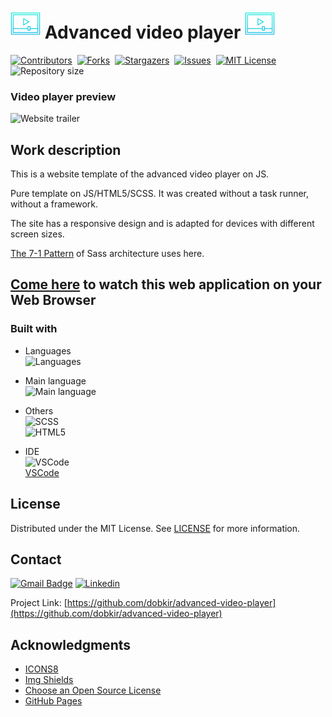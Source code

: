 # ![Video player icon](/assets/img/icons8-video-player-48.png) Advanced video player ![Video player icon](/assets/img/icons8-video-player-48.png)

[![Contributors][contributors-shield]][contributors-url]&nbsp;
[![Forks][forks-shield]][forks-url]&nbsp;
[![Stargazers][stars-shield]][stars-url]&nbsp;
[![Issues][issues-shield]][issues-url]&nbsp;
[![MIT License][license-shield]][license-url]&nbsp;
![Repository size][repo-size-shield]

### Video player preview
![Website trailer][product-screenshot]

<!-- WORK DESCRIPTION -->
## Work description
This is a website template of the advanced video player on JS.

Pure template on JS/HTML5/SCSS. It was created without a task runner, without a framework.

The site has a responsive design and is adapted for devices with different screen sizes.

[The 7-1 Pattern](https://sass-guidelin.es/#architecture) of Sass architecture uses here.

<!-- LINK TO WEBSITE -->
## [Come here](https://dobkir.github.io/advanced-video-player/) to watch this web application on your Web Browser

<!-- TOOLS -->
### Built with

- Languages<br>
![Languages][languages-shield]

- Main language<br>
![Main language][main-language-shield]

- Others<br>
![SCSS](https://img.shields.io/badge/SCSS-40.3%25-c6538c?logo=SASS&logoColor=c6538c&style=for-the-badge)<br>
![HTML5](https://img.shields.io/badge/HTML5-17.0%25-e34c26?logo=HTML5&logoColor=e34c26&style=for-the-badge)

- IDE<br>
![VSCode](https://img.icons8.com/color/48/000000/visual-studio-code-2019.png)<br>
 [VSCode](https://code.visualstudio.com/)

<!-- LICENSE -->
## License

Distributed under the MIT License. See [LICENSE](LICENSE.txt) for more information.

<!-- CONTACT -->
## Contact

[![Gmail Badge](https://img.shields.io/badge/Gmail-d14836?style=for-the-badge&logo=Gmail&logoColor=white&link=mailto:p.kirillov2020@gmail.com)](mailto:p.kirillov2020@gmail.com)
[![Linkedin](https://img.shields.io/badge/-LinkedIn-black.svg?style=for-the-badge&logo=linkedin&colorB=555)](https://www.linkedin.com/in/pavel-kirillov-dobkir)

Project Link: [https://github.com/dobkir/advanced-video-player](https://github.com/dobkir/advanced-video-player)

<!-- ACKNOWLEDGMENTS -->
## Acknowledgments
- [ICONS8](https://icons8.com/)
- [Img Shields](https://shields.io)
- [Choose an Open Source License](https://choosealicense.com)
- [GitHub Pages](https://pages.github.com)

<!-- MARKDOWN LINKS & IMAGES -->
<!-- https://www.markdownguide.org/basic-syntax/#reference-style-links -->
[contributors-shield]: https://img.shields.io/github/contributors/dobkir/advanced-video-player.svg?style=for-the-badge
[contributors-url]: https://github.com/dobkir/advanced-video-player/graphs/contributors
[forks-shield]: https://img.shields.io/github/forks/dobkir/advanced-video-player.svg?style=for-the-badge
[forks-url]: https://github.com/dobkir/advanced-video-player/network/members
[stars-shield]: https://img.shields.io/github/stars/dobkir/advanced-video-player.svg?style=for-the-badge
[stars-url]: https://github.com/dobkir/advanced-video-player/stargazers
[issues-shield]: https://img.shields.io/github/issues/dobkir/advanced-video-player.svg?style=for-the-badge
[issues-url]: https://github.com/dobkir/advanced-video-player/issues
[license-shield]: https://img.shields.io/github/license/dobkir/advanced-video-player.svg?style=for-the-badge
[license-url]: https://github.com/dobkir/advanced-video-player/blob/master/LICENSE.txt
[repo-size-shield]: https://img.shields.io/github/repo-size/dobkir/advanced-video-player.svg?style=for-the-badge
[languages-shield]: https://img.shields.io/github/languages/count/dobkir/advanced-video-player.svg?style=for-the-badge
[main-language-shield]: https://img.shields.io/github/languages/top/dobkir/advanced-video-player.svg?logo=JavaScript&logoColor=f1e05a&style=for-the-badge&color=f1e05a
[product-screenshot]: https://github.com/dobkir/trailers/blob/master/advanced-video-player_trailer/advanced-video-player_trailer.gif
